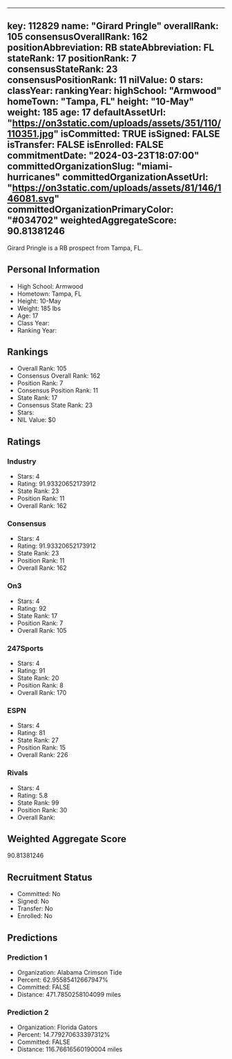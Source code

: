 ---
  key: 112829
  name: "Girard Pringle"
  overallRank: 105
  consensusOverallRank: 162
  positionAbbreviation: RB
  stateAbbreviation: FL
  stateRank: 17
  positionRank: 7
  consensusStateRank: 23
  consensusPositionRank: 11
  nilValue: 0
  stars: 
  classYear: 
  rankingYear: 
  highSchool: "Armwood"
  homeTown: "Tampa, FL"
  height: "10-May"
  weight: 185
  age: 17
  defaultAssetUrl: "https://on3static.com/uploads/assets/351/110/110351.jpg"
  isCommitted: TRUE
  isSigned: FALSE
  isTransfer: FALSE
  isEnrolled: FALSE
  commitmentDate: "2024-03-23T18:07:00"
  committedOrganizationSlug: "miami-hurricanes"
  committedOrganizationAssetUrl: "https://on3static.com/uploads/assets/81/146/146081.svg"
  committedOrganizationPrimaryColor: "#034702"
  weightedAggregateScore: 90.81381246
  ---
  
  Girard Pringle is a RB prospect from Tampa, FL.
  
  ## Personal Information
  - High School: Armwood
  - Hometown: Tampa, FL
  - Height: 10-May
  - Weight: 185 lbs
  - Age: 17
  - Class Year: 
  - Ranking Year: 
  
  ## Rankings
  - Overall Rank: 105
  - Consensus Overall Rank: 162
  - Position Rank: 7
  - Consensus Position Rank: 11
  - State Rank: 17
  - Consensus State Rank: 23
  - Stars: 
  - NIL Value: $0
  
  ## Ratings
  
  ### Industry
  - Stars: 4
  - Rating: 91.93320652173912
  - State Rank: 23
  - Position Rank: 11
  - Overall Rank: 162
  
  ### Consensus
  - Stars: 4
  - Rating: 91.93320652173912
  - State Rank: 23
  - Position Rank: 11
  - Overall Rank: 162
  
  ### On3
  - Stars: 4
  - Rating: 92
  - State Rank: 17
  - Position Rank: 7
  - Overall Rank: 105
  
  ### 247Sports
  - Stars: 4
  - Rating: 91
  - State Rank: 20
  - Position Rank: 8
  - Overall Rank: 170
  
  ### ESPN
  - Stars: 4
  - Rating: 81
  - State Rank: 27
  - Position Rank: 15
  - Overall Rank: 226
  
  ### Rivals
  - Stars: 4
  - Rating: 5.8
  - State Rank: 99
  - Position Rank: 30
  - Overall Rank: 
  
  ## Weighted Aggregate Score
  90.81381246
  
  ## Recruitment Status
  - Committed: No
  - Signed: No
  - Transfer: No
  - Enrolled: No
  
  
  
  ## Predictions
  
  ### Prediction 1
  - Organization: Alabama Crimson Tide
  - Percent: 62.95585412667947%
  - Committed: FALSE
  - Distance: 471.7850258104099 miles
  
  ### Prediction 2
  - Organization: Florida Gators
  - Percent: 14.779270633397312%
  - Committed: FALSE
  - Distance: 116.76616560190004 miles
  